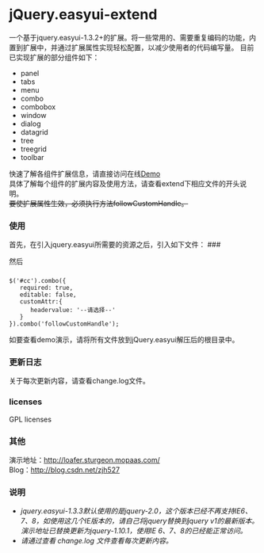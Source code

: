 jQuery.easyui-extend
====================
一个基于jquery.easyui-1.3.2+的扩展。将一些常用的、需要重复编码的功能，内置到扩展中，并通过扩展属性实现轻松配置，以减少使用者的代码编写量。
目前已实现扩展的部分组件如下：<br>
<ul>
  <li>panel</li>
  <li>tabs</li>
  <li>menu</li>
  <li>combo</li>
  <li>combobox</li>
  <li>window</li>
  <li>dialog</li>
  <li>datagrid</li>
  <li>tree</li>
  <li>treegrid</li>
  <li>toolbar</li>
</ul>

快速了解各组件扩展信息，请直接访问在线<a href="http://loafer.sturgeon.mopaas.com" target="_blank">Demo</a><br>
具体了解每个组件的扩展内容及使用方法，请查看extend下相应文件的开头说明。<br>
~~要使扩展属性生效，必须执行方法followCustomHandle。~~<br>


<h3>使用</h3>
首先，在引入jquery.easyui所需要的资源之后，引入如下文件：
###
    <link rel="stylesheet" type="text/css" href="../../extend/themes/easyui.extend.css">
    <link rel="stylesheet" type="text/css" href="../../extend/themes/icon.css">
    <script type="text/javascript" src="jquery.easyui.extension.min.js"></script>


然后



###  
    $('#cc').combo({
       required: true,
       editable: false,
       customAttr:{
          headervalue: '--请选择--'
       }
    }).combo('followCustomHandle');    



如要查看demo演示，请将所有文件放到jQuery.easyui解压后的根目录中。    


<h3>更新日志</h3>
关于每次更新内容，请查看change.log文件。



<h3>licenses</h3>
GPL licenses



<h3>其他</h3>


演示地址：http://loafer.sturgeon.mopaas.com/<br>
Blog：http://blog.csdn.net/zjh527


<h3>说明</h3>
<i>
    <ul>
         <li>
            jquery.easyui-1.3.3默认使用的是jquery-2.0，这个版本已经不再支持IE6、7、8，如使用这几个IE版本的，请自己将jquery替换到jquery v1的最新版本。演示地址已替换更新为jquery-1.10.1，使用IE 6、7、8的已经能正常访问。
         </li>
         <li>
            请通过查看 change.log 文件查看每次更新内容。
         </li>
    </ul>
</i>




